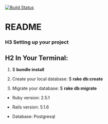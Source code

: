 [![Build Status](https://travis-ci.org/netguru-code-college/how-are-you-today.svg?branch=master)](https://travis-ci.org/netguru-code-college/how-are-you-today)

# README

### H3 Setting up your project
## H2 In Your Terminal:
1. $ **bundle install**

2. Create your local database: $ **rake db:create**

3. Migrate your database: $ **rake db:migrate**


* Ruby version: 2.5.1

* Rails version: 5.1.6

* Database: Postgresql

